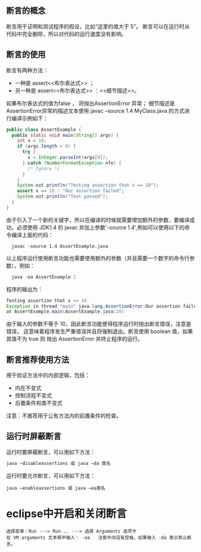 ## 断言的概念

断言用于证明和测试程序的假设，比如“这里的值大于 5”。
断言可以在运行时从代码中完全删除，所以对代码的运行速度没有影响。

## 断言的使用

断言有两种方法：

- 一种是 assert<<布尔表达式>> ；
- 另一种是 assert<<布尔表达式>> ：<<细节描述>>。

如果布尔表达式的值为false ， 将抛出AssertionError 异常； 细节描述是AssertionError异常的描述文本使用 javac –source 1.4 MyClass.java 的方式进行编译示例如下：
```java
public class AssertExample {
  public static void main(String[] args) {
    int x = 10;
    if (args.length > 0) {
      try {
        x = Integer.parseInt(args[0]);
      } catch (NumberFormatException nfe) {
        /* Ignore */
      }
    }
    System.out.println("Testing assertion that x == 10");
    assert x == 10 : "Our assertion failed";
    System.out.println("Test passed");
  }
}
```
由于引入了一个新的关键字，所以在编译的时候就需要增加额外的参数，要编译成功，必须使用 JDK1.4 的 javac 并加上参数'-source 1.4',例如可以使用以下的命令编译上面的代码：
```
  javac -source 1.4 AssertExample.java
```
以上程序运行使用断言功能也需要使用额外的参数（并且需要一个数字的命令行参数），例如：
```java
  java -ea AssertExample 1
```
程序的输出为：

```java
Testing assertion that x == 10
Exception in thread "main" java.lang.AssertionError:Our assertion failed
at AssertExample.main(AssertExample.java:20)
```
由于输入的参数不等于 10，因此断言功能使得程序运行时抛出断言错误，注意是错误， 这意味着程序发生严重错误并且将强制退出。断言使用 boolean 值，如果其值不为 true 则 抛出 AssertionError 并终止程序的运行。

## 断言推荐使用方法

用于验证方法中的内部逻辑，包括：

- 内在不变式
- 控制流程不变式
- 后置条件和类不变式

注意：不推荐用于公有方法内的前置条件的检查。

## 运行时屏蔽断言

运行时要屏蔽断言，可以用如下方法：
```java
java –disableassertions 或 java –da 类名
```
运行时要允许断言，可以用如下方法：
```
java –enableassertions 或 java –ea类名
```



# eclipse中开启和关闭断言

```
选择菜单：Run ---> Run... ---> 选择 Arguments 选项卡
在 VM arguments 文本框中输入： -ea   注意中间没有空格，如果输入 -da 表示禁止断言。
```
